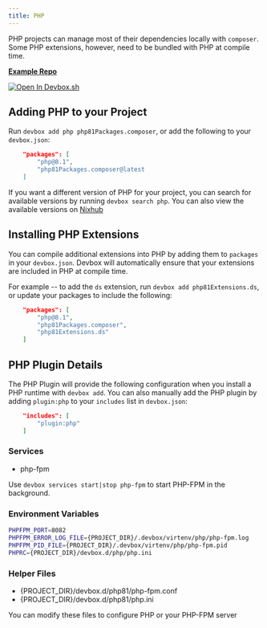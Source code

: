 ```yaml
---
title: PHP
---
```


PHP projects can manage most of their dependencies locally with `composer`. Some PHP extensions, however, need to be bundled with PHP at compile time.

[**Example Repo**](https://https://github.com/synopkg/devbox/tree/main/examples/development/php/php8.1)

[![Open In Devbox.sh](https://jetpack.io/img/devbox/open-in-devbox.svg)](https://synopkg.github.io/devbox/open/templates/php)

## Adding PHP to your Project

Run `devbox add php php81Packages.composer`, or add the following to your `devbox.json`:

```json
    "packages": [
        "php@8.1",
        "php81Packages.composer@latest
    ]
```

If you want a different version of PHP for your project, you can search for available versions by running `devbox search php`. You can also view the available versions on [Nixhub](https://www.nixhub.io/packages/php)

## Installing PHP Extensions

You can compile additional extensions into PHP by adding them to `packages` in your `devbox.json`. Devbox will automatically ensure that your extensions are included in PHP at compile time.

For example -- to add the `ds` extension, run `devbox add php81Extensions.ds`, or update your packages to include the following:

```json
    "packages": [
        "php@8.1",
        "php81Packages.composer",
        "php81Extensions.ds"
    ]
```

## PHP Plugin Details

The PHP Plugin will provide the following configuration when you install a PHP runtime with `devbox add`. You can also manually add the PHP plugin by adding `plugin:php` to your `includes` list in `devbox.json`:

```json
    "includes": [
        "plugin:php"
    ]
```

### Services
* php-fpm

Use `devbox services start|stop php-fpm` to start PHP-FPM in the background.

### Environment Variables

```bash
PHPFPM_PORT=8082
PHPFPM_ERROR_LOG_FILE={PROJECT_DIR}/.devbox/virtenv/php/php-fpm.log
PHPFPM_PID_FILE={PROJECT_DIR}/.devbox/virtenv/php/php-fpm.pid
PHPRC={PROJECT_DIR}/devbox.d/php/php.ini
```

### Helper Files

* {PROJECT_DIR}/devbox.d/php81/php-fpm.conf
* {PROJECT_DIR}/devbox.d/php81/php.ini

You can modify these files to configure PHP or your PHP-FPM server
